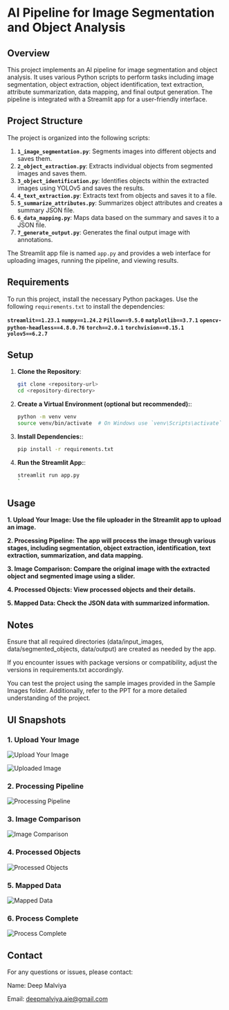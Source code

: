 # AI Pipeline for Image Segmentation and Object Analysis

## Overview

This project implements an AI pipeline for image segmentation and object analysis. It uses various Python scripts to perform tasks including image segmentation, object extraction, object identification, text extraction, attribute summarization, data mapping, and final output generation. The pipeline is integrated with a Streamlit app for a user-friendly interface.

## Project Structure

The project is organized into the following scripts:

1. **`1_image_segmentation.py`**: Segments images into different objects and saves them.
2. **`2_object_extraction.py`**: Extracts individual objects from segmented images and saves them.
3. **`3_object_identification.py`**: Identifies objects within the extracted images using YOLOv5 and saves the results.
4. **`4_text_extraction.py`**: Extracts text from objects and saves it to a file.
5. **`5_summarize_attributes.py`**: Summarizes object attributes and creates a summary JSON file.
6. **`6_data_mapping.py`**: Maps data based on the summary and saves it to a JSON file.
7. **`7_generate_output.py`**: Generates the final output image with annotations.

The Streamlit app file is named `app.py` and provides a web interface for uploading images, running the pipeline, and viewing results.

## Requirements

To run this project, install the necessary Python packages. Use the following `requirements.txt` to install the dependencies:

**`streamlit==1.23.1`**
**`numpy==1.24.2`**
**`Pillow==9.5.0`**
**`matplotlib==3.7.1`**
**`opencv-python-headless==4.8.0.76`**
**`torch==2.0.1`**
**`torchvision==0.15.1`**
**`yolov5==6.2.7`**

## Setup

1. **Clone the Repository**:
   ```bash
   git clone <repository-url>
   cd <repository-directory>

1. **Create a Virtual Environment (optional but recommended):**:
   ```bash
   python -m venv venv
   source venv/bin/activate  # On Windows use `venv\Scripts\activate`

1. **Install Dependencies:**:
   ```bash
   pip install -r requirements.txt

1. **Run the Streamlit App:**:
   ```bash
   streamlit run app.py
   `
## Usage
**1. Upload Your Image: Use the file uploader in the Streamlit app to upload an image.**

**2. Processing Pipeline: The app will process the image through various stages, including segmentation, object extraction, identification, text extraction, summarization, and data mapping.**

**3. Image Comparison: Compare the original image with the extracted object and segmented image using a slider.**

**4. Processed Objects: View processed objects and their details.**

**5. Mapped Data: Check the JSON data with summarized information.**

## Notes

Ensure that all required directories (data/input_images, data/segmented_objects, data/output) are created as needed by the app.

If you encounter issues with package versions or compatibility, adjust the versions in requirements.txt accordingly.

You can test the project using the sample images provided in the Sample Images folder. Additionally, refer to the PPT for a more detailed understanding of the project.

## UI Snapshots

### 1. Upload Your Image
![Upload Your Image](https://github.com/DeepMalviya1/wasserstoff-AiInternTask/blob/main/UI%20Images/1.png?raw=true)

![Uploaded Image](https://github.com/DeepMalviya1/wasserstoff-AiInternTask/blob/main/UI%20Images/1_1.png?raw=true)

### 2. Processing Pipeline
![Processing Pipeline](https://github.com/DeepMalviya1/wasserstoff-AiInternTask/blob/main/UI%20Images/2.png?raw=true)
### 3. Image Comparison
![Image Comparison](https://github.com/DeepMalviya1/wasserstoff-AiInternTask/blob/main/UI%20Images/3.png?raw=true)

### 4. Processed Objects
![Processed Objects](https://github.com/DeepMalviya1/wasserstoff-AiInternTask/blob/main/UI%20Images/4.png?raw=true)

### 5. Mapped Data
![Mapped Data](https://github.com/DeepMalviya1/wasserstoff-AiInternTask/blob/main/UI%20Images/5.png?raw=true)

### 6. Process Complete
![Process Complete](https://github.com/DeepMalviya1/wasserstoff-AiInternTask/blob/main/UI%20Images/6.png?raw=true)

## Contact
For any questions or issues, please contact:

Name: Deep Malviya

Email: deepmalviya.aie@gmail.com
